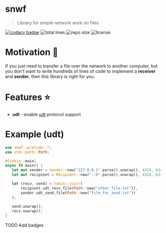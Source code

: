 # snwf

> Library for simple network work on files

[![codacy badge](https://img.shields.io/codacy/grade/187d6864d2684ec7bae17e2ad1277f67?style=for-the-badge)](https://www.codacy.com/gh/CryptoGladi/snwf/dashboard?utm_source=github.com&amp;utm_medium=referral&amp;utm_content=CryptoGladi/snwf&amp;utm_campaign=Badge_Grade) ![total lines](https://img.shields.io/tokei/lines/github/CryptoGladi/snwf?style=for-the-badge) ![repo size](https://img.shields.io/github/repo-size/CryptoGladi/snwf?style=for-the-badge) ![license](https://img.shields.io/github/license/CryptoGladi/snwf?style=for-the-badge)

# Motivation :rocket:

If you just need to transfer a file over the network to another computer,
but you don't want to write hundreds of lines of code to implement a
**receiver** and **sender**, then this library is right for you.

# Features :star:

* **udt** - enable [udt](https://en.wikipedia.org/wiki/UDP-based_Data_Transfer_Protocol) protocol support

# Example (udt)

```rust
use snwf::prelude::*;
use std::path::Path;

#[tokio::main]
async fn main() {
   let mut sender = Sender::new("127.0.0.1".parse().unwrap(), 4324, 6343);
   let mut recipient = Recipient::new("::0".parse().unwrap(), 4324, 6343);

   let (recv, send) = tokio::join!(
       recipient.udt_recv_file(Path::new("other_file.txt")),
       sender.udt_send_file(Path::new("file_for_send.txt"))
   );
   
   send.unwrap();
   recv.unwrap();
}
```

TODO Add badges
